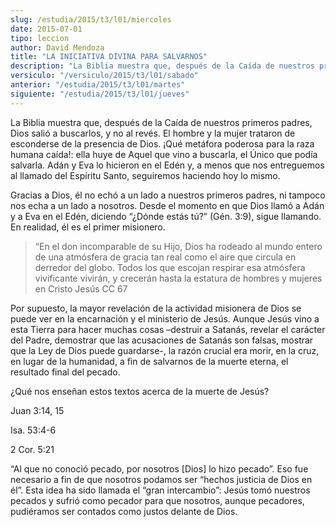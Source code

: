 ```yaml
---
slug: /estudia/2015/t3/l01/miercoles
date: 2015-07-01
tipo: leccion
author: David Mendoza
title: "LA INICIATIVA DIVINA PARA SALVARNOS"
description: "La Biblia muestra que, después de la Caída de nuestros primeros padres, Dios  salió a buscarlos, y no al revés. El hombre y la mujer trataron de esconderse  de la presencia de Dios."
versiculo: "/versiculo/2015/t3/l01/sabado"
anterior: "/estudia/2015/t3/l01/martes"
siguiente: "/estudia/2015/t3/l01/jueves"
---
```


La Biblia muestra que, después de la Caída de nuestros primeros padres, Dios salió a buscarlos, y no al revés. El hombre y la mujer trataron de esconderse de la presencia de Dios. ¡Qué metáfora poderosa para la raza humana caída!: ella huye de Aquel que vino a buscarla, el Único que podía salvarla. Adán y Eva lo hicieron en el Edén y, a menos que nos entreguemos al llamado del Espíritu Santo, seguiremos haciendo hoy lo mismo.

Gracias a Dios, él no echó a un lado a nuestros primeros padres, ni tampoco nos echa a un lado a nosotros. Desde el momento en que Dios llamó a Adán y a Eva en el Edén, diciendo “¿Dónde estás tú?” (Gén. 3:9), sigue llamando. En realidad, él es el primer misionero.

> “En el don incomparable de su Hijo, Dios ha rodeado al mundo entero de una atmósfera de gracia tan real como el aire que circula en derredor del globo. Todos los que escojan respirar esa atmósfera vivificante vivirán, y crecerán hasta la estatura de hombres y mujeres en Cristo Jesús CC 67

Por supuesto, la mayor revelación de la actividad misionera de Dios se puede ver en la encarnación y el ministerio de Jesús. Aunque Jesús vino a esta Tierra para hacer muchas cosas –destruir a Satanás, revelar el carácter del Padre, demostrar que las acusaciones de Satanás son falsas, mostrar que la Ley de Dios puede guardarse-, la razón crucial era morir, en la cruz, en lugar de la humanidad, a fin de salvarnos de la muerte eterna, el resultado final del pecado.

¿Qué nos enseñan estos textos acerca de la muerte de Jesús?

Juan 3:14, 15

Isa. 53:4-6

2 Cor. 5:21

“Al que no conoció pecado, por nosotros [Dios] lo hizo pecado”. Eso fue necesario a fin de que nosotros podamos ser “hechos justicia de Dios en él”. Esta idea ha sido llamada el “gran intercambio”: Jesús tomó nuestros pecados y sufrió como pecador para que nosotros, aunque pecadores, pudiéramos ser contados como justos delante de Dios.

